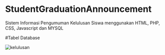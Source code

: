 # StudentGraduationAnnouncement

Sistem Informasi Pengumuman Kelulusan Siswa menggunakan HTML, PHP, CSS, Javascript dan MYSQL


#Tabel Database

![kelulusan](https://user-images.githubusercontent.com/88584119/186713664-a6243080-716e-468b-bf02-01eb32be0adf.png)
